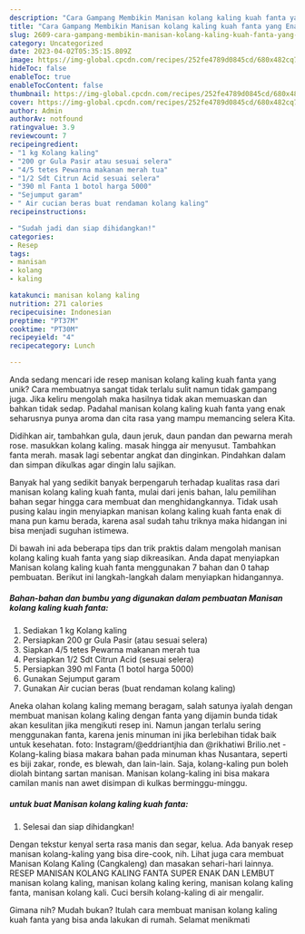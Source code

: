 ```yaml
---
description: "Cara Gampang Membikin Manisan kolang kaling kuah fanta yang Enak"
title: "Cara Gampang Membikin Manisan kolang kaling kuah fanta yang Enak"
slug: 2609-cara-gampang-membikin-manisan-kolang-kaling-kuah-fanta-yang-enak
category: Uncategorized
date: 2023-04-02T05:35:15.809Z
image: https://img-global.cpcdn.com/recipes/252fe4789d0845cd/680x482cq70/manisan-kolang-kaling-kuah-fanta-foto-resep-utama.jpg
hideToc: false
enableToc: true
enableTocContent: false
thumbnail: https://img-global.cpcdn.com/recipes/252fe4789d0845cd/680x482cq70/manisan-kolang-kaling-kuah-fanta-foto-resep-utama.jpg
cover: https://img-global.cpcdn.com/recipes/252fe4789d0845cd/680x482cq70/manisan-kolang-kaling-kuah-fanta-foto-resep-utama.jpg
author: Admin
authorAv: notfound
ratingvalue: 3.9
reviewcount: 7
recipeingredient:
- "1 kg Kolang kaling"
- "200 gr Gula Pasir atau sesuai selera"
- "4/5 tetes Pewarna makanan merah tua"
- "1/2 Sdt Citrun Acid sesuai selera"
- "390 ml Fanta 1 botol harga 5000"
- "Sejumput garam"
- " Air cucian beras buat rendaman kolang kaling"
recipeinstructions:

- "Sudah jadi dan siap dihidangkan!"
categories:
- Resep
tags:
- manisan
- kolang
- kaling

katakunci: manisan kolang kaling 
nutrition: 271 calories
recipecuisine: Indonesian
preptime: "PT37M"
cooktime: "PT30M"
recipeyield: "4"
recipecategory: Lunch

---
```





Anda sedang mencari ide resep manisan kolang kaling kuah fanta yang unik? Cara membuatnya sangat tidak terlalu sulit namun tidak gampang juga. Jika keliru mengolah maka hasilnya tidak akan memuaskan dan bahkan tidak sedap. Padahal manisan kolang kaling kuah fanta yang enak seharusnya punya aroma dan cita rasa yang mampu memancing selera Kita.





Didihkan air, tambahkan gula, daun jeruk, daun pandan dan pewarna merah rose. masukkan kolang kaling. masak hingga air menyusut. Tambahkan fanta merah. masak lagi sebentar angkat dan dinginkan. Pindahkan dalam dan simpan dikulkas agar dingin lalu sajikan.

Banyak hal yang sedikit banyak berpengaruh terhadap kualitas rasa dari manisan kolang kaling kuah fanta, mulai dari jenis bahan, lalu pemilihan bahan segar hingga cara membuat dan menghidangkannya. Tidak usah pusing kalau ingin menyiapkan manisan kolang kaling kuah fanta enak di mana pun kamu berada, karena asal sudah tahu triknya maka hidangan ini bisa menjadi suguhan istimewa.






Di bawah ini ada beberapa tips dan trik praktis dalam mengolah manisan kolang kaling kuah fanta yang siap dikreasikan. Anda dapat menyiapkan Manisan kolang kaling kuah fanta menggunakan 7 bahan dan 0 tahap pembuatan. Berikut ini langkah-langkah dalam menyiapkan hidangannya.

<!--inarticleads1-->

##### Bahan-bahan dan bumbu yang digunakan dalam pembuatan Manisan kolang kaling kuah fanta:

1. Sediakan 1 kg Kolang kaling
1. Persiapkan 200 gr Gula Pasir (atau sesuai selera)
1. Siapkan 4/5 tetes Pewarna makanan merah tua
1. Persiapkan 1/2 Sdt Citrun Acid (sesuai selera)
1. Persiapkan 390 ml Fanta (1 botol harga 5000)
1. Gunakan Sejumput garam
1. Gunakan  Air cucian beras (buat rendaman kolang kaling)


Aneka olahan kolang kaling memang beragam, salah satunya iyalah dengan membuat manisan kolang kaling dengan fanta yang dijamin bunda tidak akan kesulitan jika mengikuti resep ini. Namun jangan terlalu sering menggunakan fanta, karena jenis minuman ini jika berlebihan tidak baik untuk kesehatan. foto: Instagram/@eddriantjhia dan @rikhatiwi Brilio.net - Kolang-kaling biasa makara bahan pada minuman khas Nusantara, seperti es biji zakar, ronde, es blewah, dan lain-lain. Saja, kolang-kaling pun boleh diolah bintang sartan manisan. Manisan kolang-kaling ini bisa makara camilan manis nan awet disimpan di kulkas berminggu-minggu. 

<!--inarticleads2-->

#####  untuk buat Manisan kolang kaling kuah fanta:


1. Selesai dan siap dihidangkan!

Dengan tekstur kenyal serta rasa manis dan segar, kelua. Ada banyak resep manisan kolang-kaling yang bisa dire-cook, nih. Lihat juga cara membuat Manisan Kolang Kaling (Cangkaleng) dan masakan sehari-hari lainnya. RESEP MANISAN KOLANG KALING FANTA SUPER ENAK DAN LEMBUT manisan kolang kaling, manisan kolang kaling kering, manisan kolang kaling fanta, manisan kolang kali. Cuci bersih kolang-kaling di air mengalir. 

Gimana nih? Mudah bukan? Itulah cara membuat manisan kolang kaling kuah fanta yang bisa anda lakukan di rumah. Selamat menikmati
